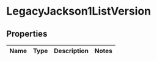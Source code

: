 # LegacyJackson1ListVersion

## Properties
Name | Type | Description | Notes
------------ | ------------- | ------------- | -------------
